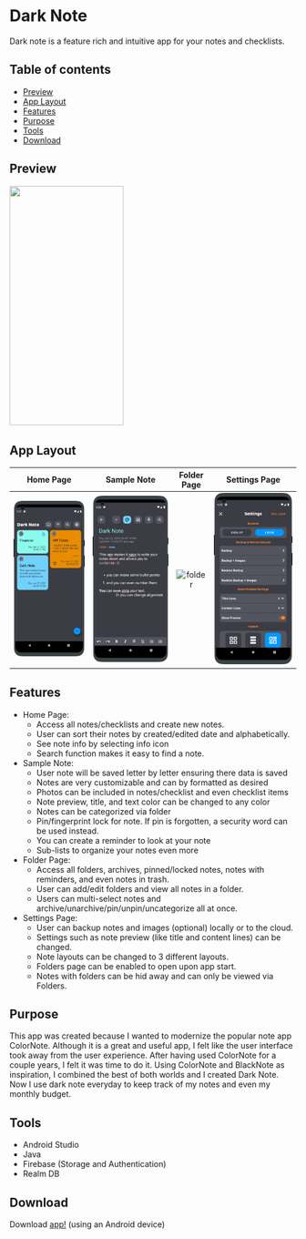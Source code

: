 # Dark Note

Dark note is a feature rich and intuitive app for your notes and checklists. 

## Table of contents
* [Preview](#preview)
* [App Layout](#app-layout)
* [Features](#features)
* [Purpose](#purpose)
* [Tools](#tools)
* [Download](#download)

## Preview

<img src="Screenshots/Dark_Note_Gif.gif" width="200" height="420"/>

## App Layout

Home Page | Sample Note | Folder Page | Settings Page
:-------------------------:|:-------------------------:|:-------------------------:|:-------------------------:
![home](https://github.com/Amark18/Dark-Note/blob/main/Screenshots/Regular%20Device/1_oneplus-oneplus8pro-portrait.png)  | ![sample](https://github.com/Amark18/Dark-Note/blob/main/Screenshots/Regular%20Device/2_oneplus-oneplus8pro-portrait.png) | ![folder](https://github.com/Amark18/Dark-Note/blob/main/Screenshots/Regular%20Device/Folders_Page.png) | ![settings](https://github.com/Amark18/Dark-Note/blob/main/Screenshots/Regular%20Device/8_oneplus-oneplus8pro-portrait.png)

## Features

* Home Page: 
	* Access all notes/checklists and create new notes.
	* User can sort their notes by created/edited date and alphabetically.
	* See note info by selecting info icon
  	* Search function makes it easy to find a note.
* Sample Note: 
	* User note will be saved letter by letter ensuring there data is saved 
  	* Notes are very customizable and can by formatted as desired
  	* Photos can be included in notes/checklist and even checklist items
  	* Note preview, title, and text color can be changed to any color
  	* Notes can be categorized via folder
  	* Pin/fingerprint lock for note. If pin is forgotten, a security word can be used instead.
 	* You can create a reminder to look at your note
	* Sub-lists to organize your notes even more
* Folder Page: 
	* Access all folders, archives, pinned/locked notes, notes with reminders, and even notes in trash.
  	* User can add/edit folders and view all notes in a folder.
	* Users can multi-select notes and archive/unarchive/pin/unpin/uncategorize all at once.
* Settings Page: 
	* User can backup notes and images (optional) locally or to the cloud.
	* Settings such as note preview (like title and content lines) can be changed.
  	* Note layouts can be changed to 3 different layouts.
  	* Folders page can be enabled to open upon app start.
	* Notes with folders can be hid away and can only be viewed via Folders.

## Purpose
This app was created because I wanted to modernize the popular note app ColorNote. Although it is a great and useful app, I felt like the user interface took away from the user experience. After having used ColorNote for a couple years, I felt it was time to do it. Using ColorNote and BlackNote as inspiration, I combined the best of both worlds and I created Dark Note. Now I use dark note everyday to keep track of my notes and even my monthly budget. 
	
## Tools
* Android Studio
* Java
* Firebase (Storage and Authentication)
* Realm DB

## Download

Download [app!](https://play.google.com/store/apps/details?id=com.akapps.dailynote) (using an Android device)
